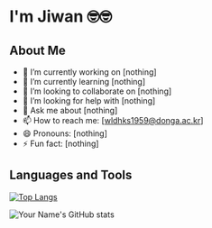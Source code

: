 # I'm Jiwan 🤓🤓

## About Me
- 🔭 I’m currently working on [nothing]
- 🌱 I’m currently learning [nothing]
- 👯 I’m looking to collaborate on [nothing]
- 🤔 I’m looking for help with [nothing]
- 💬 Ask me about [nothing]
- 📫 How to reach me: [wldhks1959@donga.ac.kr]
- 😄 Pronouns: [nothing]
- ⚡ Fun fact: [nothing]

## Languages and Tools
[![Top Langs](https://github-readme-stats.vercel.app/api/top-langs/?username=yourusername&layout=compact)](https://github.com/anuraghazra/github-readme-stats)

![Your Name's GitHub stats](https://github-readme-stats.vercel.app/api?username=yourusername&show_icons=true&theme=radical)
